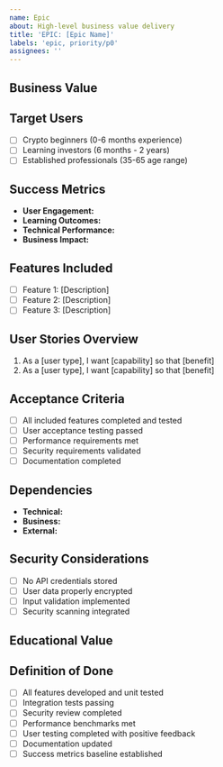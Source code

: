 ```yaml
---
name: Epic
about: High-level business value delivery
title: 'EPIC: [Epic Name]'
labels: 'epic, priority/p0'
assignees: ''
---
```


## Business Value
<!-- What business value does this epic deliver to FortunaMind subscribers? -->

## Target Users
<!-- Which user personas benefit from this epic? -->
- [ ] Crypto beginners (0-6 months experience)
- [ ] Learning investors (6 months - 2 years)
- [ ] Established professionals (35-65 age range)

## Success Metrics  
<!-- How will we measure success? -->
- **User Engagement:** 
- **Learning Outcomes:** 
- **Technical Performance:** 
- **Business Impact:** 

## Features Included
<!-- List of features that make up this epic -->
- [ ] Feature 1: [Description]
- [ ] Feature 2: [Description]
- [ ] Feature 3: [Description]

## User Stories Overview
<!-- High-level user stories this epic addresses -->
1. As a [user type], I want [capability] so that [benefit]
2. As a [user type], I want [capability] so that [benefit]

## Acceptance Criteria
<!-- High-level criteria for epic completion -->
- [ ] All included features completed and tested
- [ ] User acceptance testing passed
- [ ] Performance requirements met
- [ ] Security requirements validated
- [ ] Documentation completed

## Dependencies
<!-- What must be completed first? -->
- **Technical:** 
- **Business:** 
- **External:** 

## Security Considerations
<!-- Security implications of this epic -->
- [ ] No API credentials stored
- [ ] User data properly encrypted
- [ ] Input validation implemented
- [ ] Security scanning integrated

## Educational Value
<!-- How does this epic help users learn and improve? -->

## Definition of Done
- [ ] All features developed and unit tested
- [ ] Integration tests passing
- [ ] Security review completed
- [ ] Performance benchmarks met
- [ ] User testing completed with positive feedback
- [ ] Documentation updated
- [ ] Success metrics baseline established